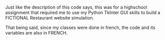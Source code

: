 Just like the description of this code says, this was for a highschool assignment that required me to use my Python TkInter GUI skills to build a FICTIONAL Restaurant website simulation.

That being said, since my classes were done in french, the code and its variables are also in FRENCH.
